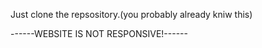 Just clone the repsository.(you probably already kniw this)




------WEBSITE IS NOT RESPONSIVE!------
